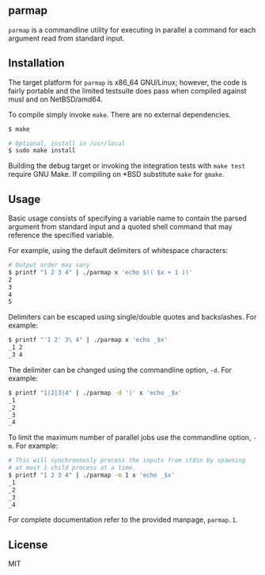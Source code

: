parmap
---

`parmap` is a commandline utility for executing in parallel a command
for each argument read from standard input.

## Installation

The target platform for `parmap` is x86_64 GNU/Linux; however, the
code is fairly portable and the limited testsuite does pass when
compiled against musl and on NetBSD/amd64.

To compile simply invoke `make`. There are no external dependencies.

``` sh
$ make

# Optional, install in /usr/local
$ sudo make install
```

Building the debug target or invoking the integration tests with `make
test` require GNU Make. If compiling on *BSD substitute `make` for
`gmake`.

## Usage

Basic usage consists of specifying a variable name to contain the
parsed argument from standard input and a quoted shell command that
may reference the specified variable.

For example, using the default delimiters of whitespace characters:

``` sh
# Output order may vary
$ printf "1 2 3 4" | ./parmap x 'echo $(( $x + 1 ))'
2
3
4
5
```

Delimiters can be escaped using single/double quotes and
backslashes. For example:

``` sh
$ printf "'1 2' 3\ 4" | ./parmap x 'echo _$x'
_1 2
_3 4
```

The delimiter can be changed using the commandline option, `-d`. For
example:

``` sh
$ printf "1|2|3|4" | ./parmap -d '|' x 'echo _$x'
_1
_2
_3
_4
```

To limit the maximum number of parallel jobs use the commandline
option, `-m`. For example:

``` sh
# This will synchronously process the inputs from stdin by spawning
# at most 1 child process at a time.
$ printf "1 2 3 4" | ./parmap -m 1 x 'echo _$x'
_1
_2
_3
_4
```

For complete documentation refer to the provided manpage, `parmap.1`.

## License

MIT
